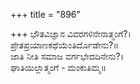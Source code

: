 +++
title = "896"

+++
ಭೌತವಿಜ್ಞಾನ ವಿವರಗಳಿನೇನಾತ್ಮಂಗೆ?।  
ಪ್ರೇತಪ್ರಯಾಣಕಥೆಯೆಂತಿರ್ದೊಡೇನು?॥  
ಜಾತಿ ನೀತಿ ಸಮಾಜ ವರ್ಗಭೇದದಿನೇನು?।  
ಘಾತಿಯಿಲ್ಲಾತ್ಮಂಗೆ - ಮಂಕುತಿಮ್ಮ॥  
